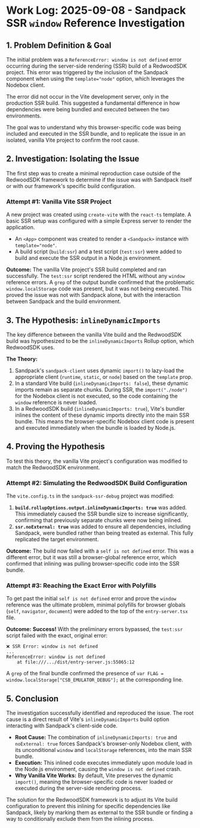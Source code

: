 # Work Log: 2025-09-08 - Sandpack SSR `window` Reference Investigation

## 1. Problem Definition & Goal

The initial problem was a `ReferenceError: window is not defined` error occurring during the server-side rendering (SSR) build of a RedwoodSDK project. This error was triggered by the inclusion of the Sandpack component when using the `template="node"` option, which leverages the Nodebox client.

The error did not occur in the Vite development server, only in the production SSR build. This suggested a fundamental difference in how dependencies were being bundled and executed between the two environments.

The goal was to understand why this browser-specific code was being included and executed in the SSR bundle, and to replicate the issue in an isolated, vanilla Vite project to confirm the root cause.

## 2. Investigation: Isolating the Issue

The first step was to create a minimal reproduction case outside of the RedwoodSDK framework to determine if the issue was with Sandpack itself or with our framework's specific build configuration.

### Attempt #1: Vanilla Vite SSR Project

A new project was created using `create-vite` with the `react-ts` template. A basic SSR setup was configured with a simple Express server to render the application.

-   An `<App>` component was created to render a `<Sandpack>` instance with `template="node"`.
-   A build script (`build:ssr`) and a test script (`test:ssr`) were added to build and execute the SSR output in a Node.js environment.

**Outcome:** The vanilla Vite project's SSR build completed and ran successfully. The `test:ssr` script rendered the HTML without any `window` reference errors. A `grep` of the output bundle confirmed that the problematic `window.localStorage` code was present, but it was not being executed. This proved the issue was not with Sandpack alone, but with the interaction between Sandpack and the build environment.

## 3. The Hypothesis: `inlineDynamicImports`

The key difference between the vanilla Vite build and the RedwoodSDK build was hypothesized to be the `inlineDynamicImports` Rollup option, which RedwoodSDK uses.

**The Theory:**
1.  Sandpack's `sandpack-client` uses dynamic `import()` to lazy-load the appropriate client (`runtime`, `static`, or `node`) based on the `template` prop.
2.  In a standard Vite build (`inlineDynamicImports: false`), these dynamic imports remain as separate chunks. During SSR, the `import("./node")` for the Nodebox client is not executed, so the code containing the `window` reference is never loaded.
3.  In a RedwoodSDK build (`inlineDynamicImports: true`), Vite's bundler inlines the content of these dynamic imports directly into the main SSR bundle. This means the browser-specific Nodebox client code is present and executed immediately when the bundle is loaded by Node.js.

## 4. Proving the Hypothesis

To test this theory, the vanilla Vite project's configuration was modified to match the RedwoodSDK environment.

### Attempt #2: Simulating the RedwoodSDK Build Configuration

The `vite.config.ts` in the `sandpack-ssr-debug` project was modified:
1.  **`build.rollupOptions.output.inlineDynamicImports: true`** was added. This immediately caused the SSR bundle size to increase significantly, confirming that previously separate chunks were now being inlined.
2.  **`ssr.noExternal: true`** was added to ensure all dependencies, including Sandpack, were bundled rather than being treated as external. This fully replicated the target environment.

**Outcome:** The build now failed with a `self is not defined` error. This was a different error, but it was still a browser-global reference error, which confirmed that inlining was pulling browser-specific code into the SSR bundle.

### Attempt #3: Reaching the Exact Error with Polyfills

To get past the initial `self is not defined` error and prove the `window` reference was the ultimate problem, minimal polyfills for browser globals (`self`, `navigator`, `document`) were added to the top of the `entry-server.tsx` file.

**Outcome:**
**Success!** With the preliminary errors bypassed, the `test:ssr` script failed with the exact, original error:

```
❌ SSR Error: window is not defined
...
ReferenceError: window is not defined
    at file:///.../dist/entry-server.js:55065:12
```

A `grep` of the final bundle confirmed the presence of `var FLAG = window.localStorage["CSB_EMULATOR_DEBUG"];` at the corresponding line.

## 5. Conclusion

The investigation successfully identified and reproduced the issue. The root cause is a direct result of Vite's `inlineDynamicImports` build option interacting with Sandpack's client-side code.

-   **Root Cause:** The combination of `inlineDynamicImports: true` and `noExternal: true` forces Sandpack's browser-only Nodebox client, with its unconditional `window` and `localStorage` references, into the main SSR bundle.
-   **Execution:** This inlined code executes immediately upon module load in the Node.js environment, causing the `window is not defined` crash.
-   **Why Vanilla Vite Works:** By default, Vite preserves the dynamic `import()`, meaning the browser-specific code is never loaded or executed during the server-side rendering process.

The solution for the RedwoodSDK framework is to adjust its Vite build configuration to prevent this inlining for specific dependencies like Sandpack, likely by marking them as external to the SSR bundle or finding a way to conditionally exclude them from the inlining process.
